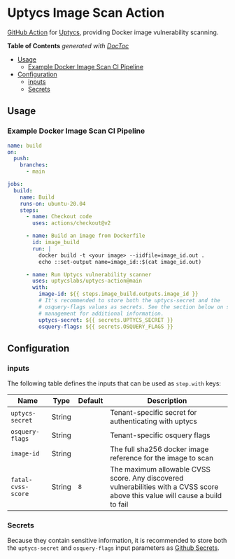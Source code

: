 # Uptycs Image Scan Action

[GitHub Action](https://github.com/features/actions) for [Uptycs](https://github.com/uptycslabs/uptycs-action), providing Docker image vulnerability scanning.

<!-- START doctoc generated TOC please keep comment here to allow auto update -->
<!-- DON'T EDIT THIS SECTION, INSTEAD RE-RUN doctoc TO UPDATE -->
**Table of Contents**  *generated with [DocToc](https://github.com/thlorenz/doctoc)*

- [Usage](#usage)
  - [Example Docker Image Scan CI Pipeline](#example-docker-image-scan-ci-pipeline)
- [Configuration](#configuration)
  - [inputs](#inputs)
  - [Secrets](#secrets)

<!-- END doctoc generated TOC please keep comment here to allow auto update -->

## Usage

### Example Docker Image Scan CI Pipeline

```yaml
name: build
on:
  push:
    branches:
      - main

jobs:
  build:
    name: Build
    runs-on: ubuntu-20.04
    steps:
      - name: Checkout code
        uses: actions/checkout@v2

      - name: Build an image from Dockerfile
        id: image_build
        run: |
          docker build -t <your image> --iidfile=image_id.out .
          echo ::set-output name=image_id::$(cat image_id.out)

      - name: Run Uptycs vulnerability scanner
        uses: uptycslabs/uptycs-action@main
        with:
          image-id: ${{ steps.image_build.outputs.image_id }}
          # It's recommended to store both the uptycs-secret and the
          # osquery-flags values as secrets. See the section below on secrets
          # management for additional information.
          uptycs-secret: ${{ secrets.UPTYCS_SECRET }}
          osquery-flags: ${{ secrets.OSQUERY_FLAGS }}
```

## Configuration

### inputs

The following table defines the inputs that can be used as `step.with` keys:

| Name               | Type    | Default                            | Description                                                                           |
|--------------------|---------|------------------------------------|---------------------------------------------------------------------------------------|
| `uptycs-secret`    | String  |                                    | Tenant-specific secret for authenticating with uptycs                                 |
| `osquery-flags`    | String  |                                    | Tenant-specific osquery flags                                                         |
| `image-id`         | String  |                                    | The full sha256 docker image reference for the image to scan                          |
| `fatal-cvss-score` | String  | `8`                                | The maximum allowable CVSS score. Any discovered vulnerabilities with a CVSS score above this value will cause a build to fail |

### Secrets

Because they contain sensitive information, it is recommended to store both the `uptycs-secret` and `osquery-flags` input parameters as [Github Secrets](https://docs.github.com/en/actions/security-guides/encrypted-secrets).
